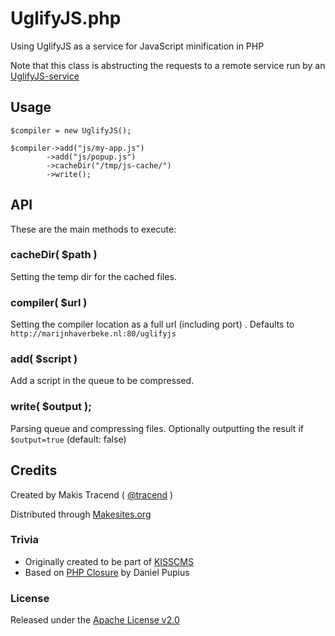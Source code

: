 # UglifyJS.php

Using UglifyJS as a service for JavaScript minification in PHP

Note that this class is abstructing the requests to a remote service run by an [UglifyJS-service](https://github.com/marijnh/UglifyJS-service)


## Usage

```
$compiler = new UglifyJS();

$compiler->add("js/my-app.js")
		->add("js/popup.js")
		->cacheDir("/tmp/js-cache/")
		->write();
```

## API

These are the main methods to execute:

### cacheDir( $path )

Setting the temp dir for the cached files.

### compiler( $url )

Setting the compiler location as a full url (including port) . Defaults to ```http://marijnhaverbeke.nl:80/uglifyjs```

### add( $script )

Add a script in the queue to be compressed.

### write( $output );

Parsing queue and compressing files. Optionally outputting the result if ```$output=true``` (default: false)


## Credits

Created by Makis Tracend ( [@tracend](http://github.com/tracend) )

Distributed through [Makesites.org](http://makesites.org/)

### Trivia

* Originally created to be part of [KISSCMS](https://github.com/makesites/kisscms/issues/99)
* Based on [PHP Closure](http://code.google.com/p/php-closure/) by Daniel Pupius

### License

Released under the [Apache License v2.0](http://makesites.org/licenses/APACHE-2.0)